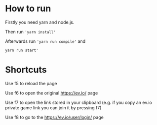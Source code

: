 # How to run

Firstly you need yarn and node.js.

Then run `'yarn install'`

Afterwards run 
`'yarn run compile'` and

`yarn run start'`

# Shortcuts

Use f5 to reload the page

Use f6 to open the original https://ev.io/ page

Use f7 to open the link stored in your clipboard (e.g. if you copy an ev.io private game link you can join it by pressing f7)

Use f8 to go to the https://ev.io/user/login/ page
